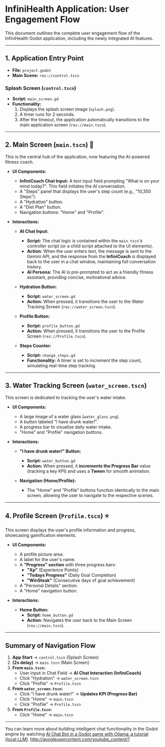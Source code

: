 # InfiniHealth Application: User Engagement Flow

This document outlines the complete user engagement flow of the InfiniHealth Godot application, including the newly integrated AI features.

---

## 1. Application Entry Point

- **File:** `project.godot`
- **Main Scene:** `res://control.tscn`

### Splash Screen (`control.tscn`)

- **Script:** `main_screen.gd`
- **Functionality:**
    1. Displays the splash screen image (`splash.png`).
    2. A timer runs for 2 seconds.
    3. After the timeout, the application automatically transitions to the main application screen (`res://main.tscn`).

---

## 2. Main Screen (`main.tscn`) 🧠

This is the central hub of the application, now featuring the AI-powered fitness coach.

- **UI Components:**
    - **InfiniCoach Chat Input:** A text input field prompting "What is on your mind today?". This field initiates the AI conversation.
    - A "Steps" panel that displays the user's step count (e.g., "10,350 Steps").
    - A "Hydration" button.
    - A "Diet Plan" button.
    - Navigation buttons: "Home" and "Profile".

- **Interactions:**

    - **AI Chat Input:**
        - **Script:** The chat logic is contained within the `main.tscn`'s controller script (or a child script attached to the UI elements).
        - **Action:** When the user enters text, the message is sent to the Gemini API, and the response from the **InfiniCoach** is displayed back to the user in a chat window, maintaining full conversation history.
        - **AI Persona:** The AI is pre-prompted to act as a friendly fitness assistant, providing concise, motivational advice.

    - **Hydration Button:**
        - **Script:** `water_screen.gd`
        - **Action:** When pressed, it transitions the user to the Water Tracking Screen (`res://water_screen.tscn`).

    - **Profile Button:**
        - **Script:** `profile_button.gd`
        - **Action:** When pressed, it transitions the user to the Profile Screen (`res://Profile.tscn`).

    - **Steps Counter:**
        - **Script:** `change_steps.gd`
        - **Functionality:** A timer is set to increment the step count, simulating real-time step tracking.

---

## 3. Water Tracking Screen (`water_screen.tscn`)

This screen is dedicated to tracking the user's water intake.

- **UI Components:**
    - A large image of a water glass (`water_glass.png`).
    - A button labeled "I have drunk water!".
    - A progress bar to visualize daily water intake.
    - "Home" and "Profile" navigation buttons.

- **Interactions:**

    - **"I have drunk water!" Button:**
        - **Script:** `water_button.gd`
        - **Action:** When pressed, it **increments the Progress Bar** value (tracking a key KPI) and uses a **Tween** for smooth animation.

    - **Navigation (Home/Profile):**
        - The "Home" and "Profile" buttons function identically to the main screen, allowing the user to navigate to the respective scenes.

---

## 4. Profile Screen (`Profile.tscn`) ⭐

This screen displays the user's profile information and progress, showcasing gamification elements.

- **UI Components:**
    - A profile picture area.
    - A label for the user's name.
    - A **"Progress" section** with three progress bars:
        - **"Xp"** (Experience Points)
        - **"Todays Progress"** (Daily Goal Completion)
        - **"WinSteak"** (Consecutive days of goal achievement)
    - A "Personal Details" section.
    - A "Home" navigation button.

- **Interactions:**

    - **Home Button:**
        - **Script:** `home_button.gd`
        - **Action:** Navigates the user back to the Main Screen (`res://main.tscn`).

---

## Summary of Navigation Flow

1.  **App Start** -> `control.tscn` (Splash Screen)
2.  **(2s delay)** -> `main.tscn` (Main Screen)
3.  **From `main.tscn`:**
    - User input in Chat Field -> **AI Chat Interaction (InfiniCoach)**
    - Click "Hydration" -> `water_screen.tscn`
    - Click "Profile" -> `Profile.tscn`
4.  **From `water_screen.tscn`:**
    - Click "I have drunk water!" -> **Updates KPI (Progress Bar)**
    - Click "Home" -> `main.tscn`
    - Click "Profile" -> `Profile.tscn`
5.  **From `Profile.tscn`:**
    - Click "Home" -> `main.tscn`

---
You can learn more about building intelligent chat functionality in the Godot engine by watching [AI Chat Bot in a Godot game with Ollama: a tutorial (local LLM)](https://www.youtube.com/watch?v=5alwh-DdPI0).
http://googleusercontent.com/youtube_content/1
